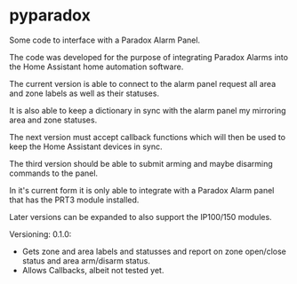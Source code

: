# pyparadox
Some code to interface with a Paradox Alarm Panel.

The code was developed for the purpose of integrating Paradox Alarms into the Home Assistant home automation software.

The current version is able to connect to the alarm panel request all area and zone labels as well as their statuses. 

It is also able to keep a dictionary in sync with the alarm panel my mirroring area and zone statuses.

The next version must accept callback functions which will then be used to keep the Home Assistant devices in sync.

The third version should be able to submit arming and maybe disarming commands to the panel.

In it's current form it is only able to integrate with a Paradox Alarm panel that has the PRT3 module installed. 

Later versions can be expanded to also support the IP100/150 modules. 

Versioning:
0.1.0: 
- Gets zone and area labels and statusses and report on zone open/close status and area arm/disarm status.
- Allows Callbacks, albeit not tested yet.
